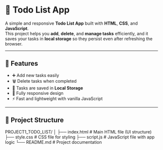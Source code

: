 # 📝 Todo List App

A simple and responsive **Todo List App** built with **HTML**, **CSS**, and **JavaScript**.  
This project helps you **add**, **delete**, and **manage tasks** efficiently, and it saves your tasks in **local storage** so they persist even after refreshing the browser.

---

## 🚀 Features
- ➕ Add new tasks easily  
- 🗑️ Delete tasks when completed  
- 💾 Tasks are saved in **Local Storage**  
- 📱 Fully responsive design  
- ⚡ Fast and lightweight with vanilla JavaScript

---

## 📂 Project Structure
PROJECT1_TODO_LIST/
│
├── index.html # Main HTML file (UI structure)
├── style.css # CSS file for styling
├── script.js # JavaScript file with app logic
└── README.md # Project documentation